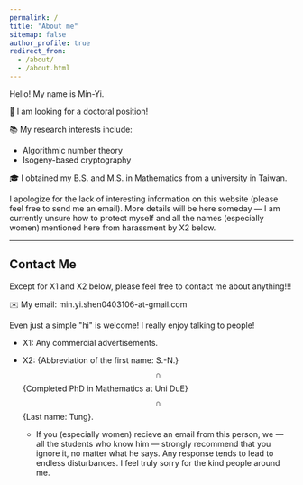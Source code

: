 ```yaml
---
permalink: /
title: "About me"
sitemap: false
author_profile: true
redirect_from: 
  - /about/
  - /about.html
---
```


Hello! My name is Min-Yi.

📢 I am looking for a doctoral position!

📚 My research interests include:

- Algorithmic number theory
- Isogeny-based cryptography

🎓 I obtained my B.S. and M.S. in Mathematics from a university in Taiwan.

I apologize for the lack of interesting information on this website (please feel free to send me an email). More details will be here someday — I am currently unsure how to protect myself and all the names (especially women) mentioned here from harassment by X2 below.

---

## Contact Me

Except for X1 and X2 below, please feel free to contact me about anything!!!

✉️ My email: min.yi.shen0403106-at-gmail.com

Even just a simple "hi" is welcome! I really enjoy talking to people!

- X1: Any commercial advertisements.
- X2: {Abbreviation of the first name: S.-N.}$$\,\cap\,$${Completed PhD in Mathematics at Uni DuE}$$\,\cap\,$${Last name: Tung}.
  
  - If you (especially women) recieve an email from this person, we — all the students who know him — strongly recommend that you ignore it, no matter what he says. Any response tends to lead to endless disturbances. I feel truly sorry for the kind people around me.
